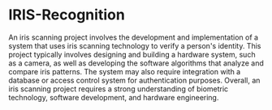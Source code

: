 # IRIS-Recognition
An iris scanning project involves the development and implementation of a system that uses iris scanning technology to verify a person's identity. This project typically involves designing and building a hardware system, such as a camera, as well as developing the software algorithms that analyze and compare iris patterns. The system may also require integration with a database or access control system for authentication purposes. Overall, an iris scanning project requires a strong understanding of biometric technology, software development, and hardware engineering.
